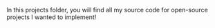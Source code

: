 In this projects folder, you will find all my source code for open-source projects I wanted to implement!
